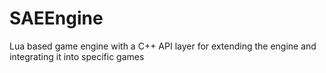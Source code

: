 # SAEEngine
Lua based game engine with a C++ API layer for extending the engine and integrating it into specific games
